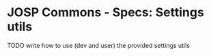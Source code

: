 # JOSP Commons - Specs: Settings utils

TODO write how to use (dev and user) the provided settings utils
